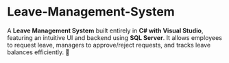 # Leave-Management-System
   A **Leave Management System** built entirely in **C# with Visual Studio**, featuring an intuitive UI and backend using **SQL Server**. It allows employees to request leave, managers to approve/reject requests, and tracks leave balances efficiently. 🚀
